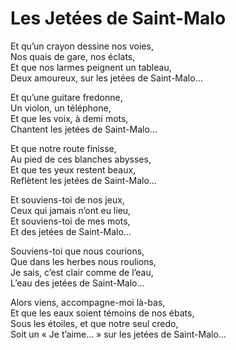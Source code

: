 # Les Jetées de Saint-Malo  
  
Et qu’un crayon dessine nos voies,  
Nos quais de gare, nos éclats,  
Et que nos larmes peignent un tableau,  
Deux amoureux, sur les jetées de Saint-Malo…  
  
Et qu’une guitare fredonne,  
Un violon, un téléphone,  
Et que les voix, à demi mots,  
Chantent les jetées de Saint-Malo…  
  
Et que notre route finisse,  
Au pied de ces blanches abysses,  
Et que tes yeux restent beaux,  
Reflètent les jetées de Saint-Malo…  
  
Et souviens-toi de nos jeux,  
Ceux qui jamais n’ont eu lieu,  
Et souviens-toi de mes mots,  
Et des jetées de Saint-Malo…  
  
Souviens-toi que nous courions,  
Que dans les herbes nous roulions,  
Je sais, c’est clair comme de l’eau,  
L’eau des jetées de Saint-Malo…  
  
Alors viens, accompagne-moi là-bas,  
Et que les eaux soient témoins de nos ébats,  
Sous les étoiles, et que notre seul credo,   
Soit un « Je t’aime… » sur les jetées de Saint-Malo…